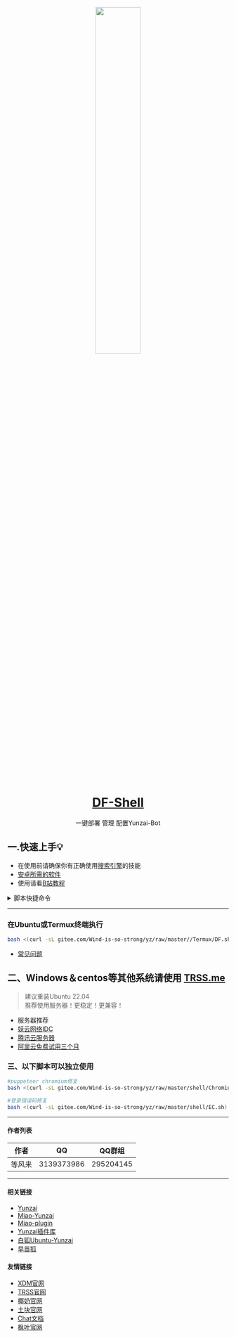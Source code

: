 
<p align="center">
  <a href="https://dengfenglai.cloud/"><img src="https://dengfenglai.cloud/Herta.png" width="45%" /></a>
</p>

<div align="center">

# [DF-Shell](http://dengfenglai.cloud)

一键部署 管理 配置Yunzai-Bot

</div>

## 一.快速上手💡<br>
- 在使用前请确保你有正确使用[搜索引擎](http://baidu.com)的技能
- [安卓所需的软件](https://pan.baidu.com/s/1s4oWDWzzdP_ow5z6MJANIw?pwd=99xs)
- 使用请看[B站教程](https://b23.tv/2bkII8R)
<details>
  <summary>脚本快捷命令</summary>


  #### 快捷命令
| 指令 | 说明              |
|----|-----------------|
| u  | 在Termux启动Ubuntu |
| d  | 启动脚本            |
#### Yunzai-BOT快捷命令
| 指令 | 说明              |
|----|-----------------|
| yz | CD云崽根目录         |
| y  | 前台启动            |
| r  | 后台运行            |
| l  | 查看日志            |
| s  | 停止运行            |
| g  | 重置登录            |
#### Miao-Yunzai快捷命令
| 指令 | 说明              |
|----|-----------------|
| mz | CD喵崽根目录         | 
| m  | 前台启动喵崽         | 
| mr | 后台启动喵崽         |  
| ml | 查看喵崽日志         | 
| ms | 停止喵崽运行         |  
| mg | 重置喵崽账号         | 
#### 早苗Bot快捷命令
| 指令 | 说明              |
|----|-----------------|
| h | 启动脚本             |

</details>


<hr/>

### 在Ubuntu或Termux终端执行
```bash
bash <(curl -sL gitee.com/Wind-is-so-strong/yz/raw/master//Termux/DF.sh)
```
- [常见问题](https://dengfenglai.cloud/QA/)


## 二、Windows＆centos等其他系统请使用 [TRSS.me](http://trss.me)
>建议重装Ubuntu 22.04<br>
>推荐使用服务器！更稳定！更兼容！<br>
- 服务器推荐<br>
- [妖云网络IDC](https://02vps.cn/aff/DPUVCKMW)
- [腾讯云服务器](https://cloud.tencent.com/act/pro/seckill_season?fromSource=gwzcw.7285964.728964.7285964&utm_medium=cpc&utm_id=gwzcw.7285964.7285964.7285964)
- [阿里云免费试用三个月](https://free.aliyun.com/?utm_content=se_1013927383)
  

### 三、以下脚本可以独立使用

```bash
#puppeteer chromium修复
bash <(curl -sL gitee.com/Wind-is-so-strong/yz/raw/master/shell/Chromium.sh)
```

```bash
#登录错误码修复
bash <(curl -sL gitee.com/Wind-is-so-strong/yz/raw/master/shell/EC.sh)
```
---


#### 作者列表
| 作者 | QQ |QQ群组|
| --- | --- | --- |
|等风来|3139373986|295204145|

<hr/>


#### 相关链接

- [Yunzai](https://gitee.com/Le-niao/Yunzai-Bot)
- [Miao-Yunzai](https://gitee.com/yoimiya-kokomi/Miao-Yunzai)
- [Miao-plugin](https://gitee.com/yoimiya-kokomi/miao-plugin)
- [Yunzai插件库](https://gitee.com/yhArcadia/Yunzai-Bot-plugins-index)
- [白狐Ubuntu-Yunzai](https://gitee.com/baihu433/Ubuntu-Yunzai)
- [早苗狐](https://afdian.net/@Sanae)

#### 友情链接
- [XDM官网](https://hanxuan.cc/)
- [TRSS官网](https://trss.me/)
- [椰奶官网](https://www.yenai.ren/)
- [土块官网](https://tukuai.one/)
- [Chat文档](https://chatgpt-docs.err0r.top/)
- [枫叶官网](https://mapleleaves.cn/)
